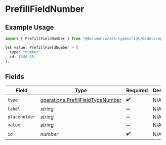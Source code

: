 # PrefillFieldNumber

## Example Usage

```typescript
import { PrefillFieldNumber } from "@documenso/sdk-typescript/models/operations";

let value: PrefillFieldNumber = {
  type: "number",
  id: 1246.35,
};
```

## Fields

| Field                                                                                  | Type                                                                                   | Required                                                                               | Description                                                                            |
| -------------------------------------------------------------------------------------- | -------------------------------------------------------------------------------------- | -------------------------------------------------------------------------------------- | -------------------------------------------------------------------------------------- |
| `type`                                                                                 | [operations.PrefillFieldTypeNumber](../../models/operations/prefillfieldtypenumber.md) | :heavy_check_mark:                                                                     | N/A                                                                                    |
| `label`                                                                                | *string*                                                                               | :heavy_minus_sign:                                                                     | N/A                                                                                    |
| `placeholder`                                                                          | *string*                                                                               | :heavy_minus_sign:                                                                     | N/A                                                                                    |
| `value`                                                                                | *string*                                                                               | :heavy_minus_sign:                                                                     | N/A                                                                                    |
| `id`                                                                                   | *number*                                                                               | :heavy_check_mark:                                                                     | N/A                                                                                    |